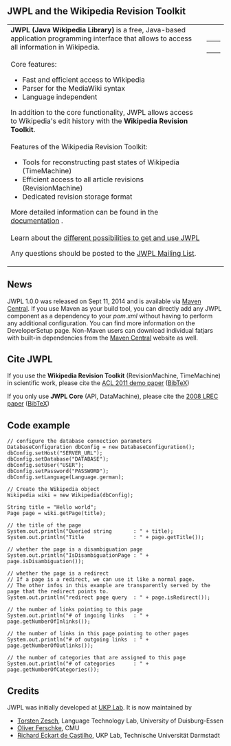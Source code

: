 ## JWPL and the Wikipedia Revision Toolkit ##

<table cellspacing='10'>
<tr>
<td valign='top'>
<b>JWPL (Java Wikipedia Library)</b> is a free, Java-based application programming interface that allows to access all information in Wikipedia.<br>
<br>
Core features:<br>
<ul><li>Fast and efficient access to Wikipedia<br>
</li><li>Parser for the MediaWiki syntax<br>
</li><li>Language independent</li></ul>

In addition to the core functionality, JWPL allows access to Wikipedia's edit history with the <b>Wikipedia Revision Toolkit</b>.<br>
<br>
Features of the Wikipedia Revision Toolkit:<br>
<ul><li>Tools for reconstructing past states of Wikipedia (TimeMachine)<br>
</li><li>Efficient access to all article revisions (RevisionMachine)<br>
</li><li>Dedicated revision storage format</li></ul>

More detailed information can be found in the <a href='JWPLDocumentation.md'>documentation</a> .<br>
<br>
Learn about the <a href='HowToGetJWPL.md'>different possibilities to get and use JWPL</a>

Any questions should be posted to the <a href='http://groups.google.com/group/jwpl'>JWPL Mailing List</a>.<br>
</td>
<td valign='top'>
<wiki:gadget url="http://www.ohloh.net/p/485502/widgets/project_factoids_stats.xml" width="400" height="270" border="0"/><br>
<table>
<tr>
<td valign='middle'></td>
<td valign='middle'><wiki:gadget url="http://www.ohloh.net/p/485502/widgets/project_users_logo.xml" height="43" border="0"/><br>
</td>
</tr>
</table>
</td>
</tr>
</table>

## News ##
JWPL 1.0.0 was released on Sept 11, 2014 and is available via [Maven Central](http://search.maven.org/#search|ga|1|tudarmstadt.ukp.wikipedia). If you use Maven as your build tool, you can directly add any JWPL component as a dependency to your _pom.xml_ without having to perform any additional configuration. You can find more information on the DeveloperSetup page. Non-Maven users can download individual fatjars with built-in dependencies from the [Maven Central](http://search.maven.org/#search|ga|1|tudarmstadt.ukp.wikipedia) website as well.

## Cite JWPL ##

If you use the **Wikipedia Revision Toolkit** (RevisionMachine, TimeMachine) in scientific work, please cite the [ACL 2011 demo paper](http://aclweb.org/anthology/P/P11/P11-4017.pdf) ([BibTeX](http://www.aclweb.org/anthology/P/P11/P11-4017.bib))

If you only use **JWPL Core** (API, DataMachine), please cite the [2008 LREC paper](http://www.ukp.tu-darmstadt.de/fileadmin/user_upload/Group_UKP/publikationen/2008/lrec08_camera_ready.pdf) ([BibTeX](http://www.ukp.tu-darmstadt.de/publications/details/?no_cache=1&tx_bibtex_pi1%5Bpub_id%5D=TUD-CS-2008-4))

## Code example ##

```
// configure the database connection parameters
DatabaseConfiguration dbConfig = new DatabaseConfiguration();
dbConfig.setHost("SERVER_URL");
dbConfig.setDatabase("DATABASE");
dbConfig.setUser("USER");
dbConfig.setPassword("PASSWORD");
dbConfig.setLanguage(Language.german);

// Create the Wikipedia object
Wikipedia wiki = new Wikipedia(dbConfig);
        
String title = "Hello world";
Page page = wiki.getPage(title);
        
// the title of the page
System.out.println("Queried string       : " + title);
System.out.println("Title                : " + page.getTitle());

// whether the page is a disambiguation page
System.out.println("IsDisambiguationPage : " + page.isDisambiguation());
        
// whether the page is a redirect
// If a page is a redirect, we can use it like a normal page.
// The other infos in this example are transparently served by the page that the redirect points to. 
System.out.println("redirect page query  : " + page.isRedirect());
        
// the number of links pointing to this page
System.out.println("# of ingoing links   : " + page.getNumberOfInlinks());
        
// the number of links in this page pointing to other pages
System.out.println("# of outgoing links  : " + page.getNumberOfOutlinks());

// the number of categories that are assigned to this page
System.out.println("# of categories      : " + page.getNumberOfCategories());
```

## Credits ##

JWPL was initially developed at [UKP Lab](http://www.ukp.tu-darmstadt.de/).
It is now maintained by
  * [Torsten Zesch](http://www.langtech.inf.uni-due.de/team/personal-profile-torsten-zesch/), Language Technology Lab, University of Duisburg-Essen
  * [Oliver Ferschke](http://www.ferschke.com), CMU
  * [Richard Eckart de Castilho](http://www.ukp.tu-darmstadt.de/people/richard-eckart-de-castilho), UKP Lab, Technische Universität Darmstadt